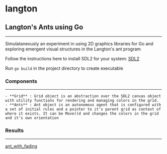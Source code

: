 # langton
## Langton's Ants using Go
---

Simulataneously an experiment in using 2D graphics libraries for Go and exploring emergent visual structures in the Langton's ant program

Follow the instructions here to install SDL2 for your system: [SDL2](https://github.com/veandco/go-sdl2#requirements)

Run `go build` in the project directory to create executable

### Components
---
    - **Grid** : Grid object is an abstraction over the SDL2 canvas object with utility functions for rendering and managing colors in the grid.
    - **Ants** : Ant object is an autonomous agent that is configured with a set of initial rules and a pointer to it's parent grid as context of where it exists. It can be Move()d and changes the colors in the grid and it's own orientation

### Results
---
[ant_with_fading](https://github.com/cheerioskun/langton/blob/master/results/ants.gif?raw=true)



